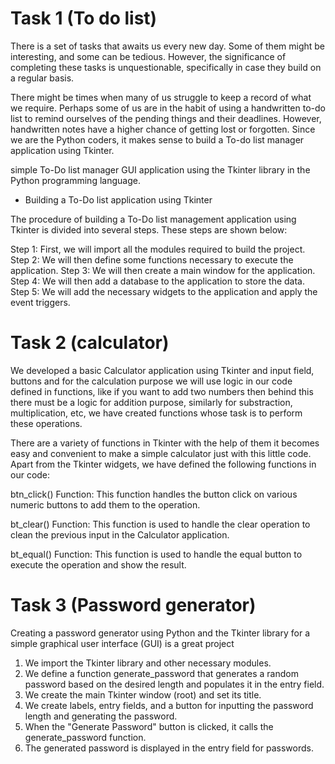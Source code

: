 # Task 1 (To do list)
There is a set of tasks that awaits us every new day. Some of them might be interesting, and some can be tedious. However, the significance of completing these tasks is unquestionable, specifically in case they build on a regular basis.

There might be times when many of us struggle to keep a record of what we require. Perhaps some of us are in the habit of using a handwritten to-do list to remind ourselves of the pending things and their deadlines. However, handwritten notes have a higher chance of getting lost or forgotten. Since we are the Python coders, it makes sense to build a To-do list manager application using Tkinter.

simple To-Do list manager GUI application using the Tkinter library in the Python programming language.
* Building a To-Do list application using Tkinter

The procedure of building a To-Do list management application using Tkinter is divided into several steps. These steps are shown below:

Step 1: First, we will import all the modules required to build the project.
Step 2: We will then define some functions necessary to execute the application.
Step 3: We will then create a main window for the application.
Step 4: We will then add a database to the application to store the data.
Step 5: We will add the necessary widgets to the application and apply the event triggers.

# Task 2 (calculator) 
We developed a basic Calculator application using Tkinter and input field, buttons and for the calculation purpose we will use logic in our code defined in functions, like if you want to add two numbers then behind this there must be a logic for addition purpose, similarly for substraction, multiplication, etc, we have created functions whose task is to perform these operations.

There are a variety of functions in Tkinter with the help of them it becomes easy and convenient to make a simple calculator just with this little code.
Apart from the Tkinter widgets, we have defined the following functions in our code:

btn_click() Function: This function handles the button click on various numeric buttons to add them to the operation.

bt_clear() Function: This function is used to handle the clear operation to clean the previous input in the Calculator application.

bt_equal() Function: This function is used to handle the equal button to execute the operation and show the result.

# Task 3 (Password generator)
Creating a password generator using Python and the Tkinter library for a simple graphical user interface (GUI) is a great project
1. We import the Tkinter library and other necessary modules.
2. We define a function generate_password that generates a random password based on the desired length and populates it in the entry field.
3. We create the main Tkinter window (root) and set its title.
4. We create labels, entry fields, and a button for inputting the password length and generating the password.
5. When the "Generate Password" button is clicked, it calls the generate_password function.
6. The generated password is displayed in the entry field for passwords.


